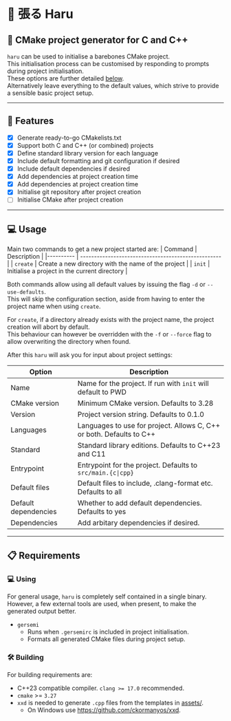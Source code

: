 # 🥡 張る Haru

## 🥡 CMake project generator for C and C++

`haru` can be used to initialise a barebones CMake project.  
This initialisation process can be customised
by responding to prompts during project initialisation.  
These options are further detailed [below](#-usage).  
Alternatively leave everything to the default values,
which strive to provide a sensible basic project setup.  

___

## 📌 Features

- [X] Generate ready-to-go CMakelists.txt
- [X] Support both C and C++ (or combined) projects
- [X] Define standard library version for each language
- [X] Include default formatting and git configuration if desired
- [X] Include default dependencies if desired
- [X] Add dependencies at project creation time
- [X] Add dependencies at project creation time
- [X] Initialise git repository after project creation
- [ ] Initialise CMake after project creation

___

## 💻 Usage

Main two commands to get a new project started are:
|  Command  |                   Description                       |
|---------- | --------------------------------------------------- |
| `create`  | Create a new directory with the name of the project |
| `init`    | Initialise a project in the current directory       |

Both commands allow using all default values
by issuing the flag `-d` or `--use-defaults`.  
This will skip the configuration section,
aside from having to enter the project name when using `create`.  

For `create`, if a directory already exists with the project name,
the project creation will abort by default.  
This behaviour can however be overridden with the `-f` or `--force` flag
to allow overwriting the directory when found.  

After this `haru` will ask you for input about project settings:
<!-- markdownlint-disable MD013 -->
|     Option           |                       Description                                    |
| -------------------- | -------------------------------------------------------------------- |
| Name                 | Name for the project. If run with `init` will default to PWD         |
| CMake version        | Minimum CMake version. Defaults to 3.28                              |
| Version              | Project version string. Defaults to 0.1.0                            |
| Languages            | Languages to use for project. Allows C, C++ or both. Defaults to C++ |
| Standard             | Standard library editions. Defaults to C++23 and C11                 |
| Entrypoint           | Entrypoint for the project. Defaults to `src/main.{c\|cpp}`          |
| Default files        | Default files to include, .clang-format etc. Defaults to all         |
| Default dependencies | Whether to add default dependencies. Defaults to yes                 |
| Dependencies         | Add arbitary dependencies if desired.                                |
<!-- markdownlint-enable MD013 -->

___

## 📋 Requirements

### 💻 Using

For general usage, `haru` is completely self contained in a single binary.  
However, a few external tools are used, when present,
to make the generated output better.

- `gersemi`
  - Runs when `.gersemirc` is included in project initialisation.
  - Formats all generated CMake files during project setup.

### 🛠 Building

For building requirements are:

- C++23 compatible compiler. `clang >= 17.0` recommended.
- `cmake` >= `3.27`
- `xxd` is needed to generate `.cpp` files from the templates in [assets/](assets/).
  - On Windows use <https://github.com/ckormanyos/xxd>.
